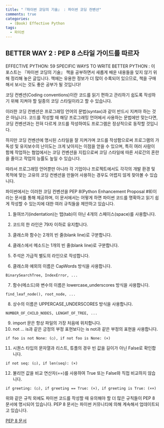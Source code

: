 ```yaml
---
title: "『파이썬 코딩의 기술』 : 파이썬 코딩 컨벤션"
comments: true
categories:
  - (Book) Effective Python
tags:
  - 파이썬
---
```


## BETTER WAY 2 : PEP 8 스타일 가이드를 따르자

EFFECTIVE PYTHON: 59 SPECIFIC WAYS TO WRITE BETTER PYTHON
: 이 포스트는 『파이썬 코딩의 기술』 책을 공부하면서 새롭게 배운 내용들을 잊지 않기 위해 정리해 놓은 글입니다. 책에는 유용한 정보가 더 많이 수록되어 있으므로, 책을 구매해서 보시는 것도 좋은 공부가 될 것입니다!

코딩 컨벤션(Coding conventions)이란 코드를 읽기 편하고 관리하기 쉽도록 작성하기 위해 지켜야 할 일종의 코딩 스타일이라고 할 수 있습니다.

이러한 코딩 컨벤션은 프로그래밍 언어의 문법(syntax)과 같이 반드시 지켜야 하는 것은 아닙니다. 코드를 작성할 때 해당 프로그래밍 언어에서 사용하는 문법에만 맞는다면, 코딩 컨벤션과는 전혀 다르게 코드를 작성하여도 프로그램은 정상적으로 동작할 것입니다.

하지만 코딩 컨벤션에 명시된 스타일을 잘 지켜가며 코드를 작성함으로써 프로그램의 가독성 및 유지보수의 난이도는 크게 낮아지는 이점을 얻을 수 있으며, 특히 여러 사람이 함께 작업하는 협업에서는 코딩 컨벤션을 지킴으로써 코딩 스타일에 따른 서로간의 혼란을 줄이고 작업의 능률도 높일 수 있습니다.

따라서 프로그래밍 언어뿐만 아니라 각 기업이나 프로젝트에서도 각각의 개발 환경 및 목적에 맞는 고유의 코딩 컨벤션을 만들어 사용하는 경우도 어렵지 않게 찾아볼 수 있습니다.

파이썬에서는 이러한 코딩 컨벤션을 PEP 8(Python Enhancement Proposal #8)이라는 문서를 통해 제공하며, 이 문서에서는 어떻게 하면 파이썬 코드를 명확하고 읽기 쉽게 작성할 수 있는지에 대한 여러 규칙들을 제안하고 있습니다.

1. 들여쓰기(indentation)는 탭(tab)이 아닌 4개의 스페이스(space)를 사용합니다.  
2. 코드의 한 라인은 79자 이하로 유지합니다.  
3. 클래스와 함수는 2개의 빈 줄(blank line)로 구분합니다.  
4. 클래스에서 메소드는 1개의 빈 줄(blank line)로 구분합니다.  
5. 주석은 가급적 별도의 라인으로 작성합니다.  

6. 클래스와 예외의 이름은 CapWords 방식을 사용합니다.  
```
BinarySearchTree, IndexError, ...
```
7. 함수(메소드)와 변수의 이름은 lowercase_underscores 방식을 사용합니다.  
```
find_leaf_node(), root_node, ...
```
8. 상수의 이름은 UPPERCASE_UNDERSCORES 방식을 사용합니다.  
```
NUMBER_OF_CHILD_NODES, LENGHT_OF_TREE, ...
```

9. import 문은 항상 파일의 가장 처음에 위치합니다.  
10. not ... is과 같은 긍정의 부정 표현보다는 is not과 같은 부정의 표현을 사용합니다.  
```
if foo is not None: (○), if not foo is None: (×)
```
11. 시퀀스 타입의 문자열과 리스트, 튜플의 경우 빈 값을 길이가 아닌 False로 확인합니다.  
```
if not seq: (○), if len(seq): (×)
```
12. 불리언 값을 비교 연산자(==)를 사용하여 True 또는 False와 직접 비교하지 않습니다.  
```
if greeting: (○), if greeting == True: (×), if greeting is True: (××)
```

위와 같은 규칙 외에도 파이썬 코드를 작성할 때 유의해야 할 더 많은 규칙들이 PEP 8 문서에 명시되어 있습니다. PEP 8 문서는 파이썬 커뮤니티에 의해 계속해서 업데이트되고 있습니다.

[PEP 8 문서](https://www.python.org/dev/peps/pep-0008/)
